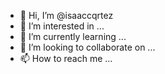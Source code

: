 - 👋 Hi, I’m @isaaccqrtez
- 👀 I’m interested in ...
- 🌱 I’m currently learning ...
- 💞️ I’m looking to collaborate on ...
- 📫 How to reach me ...

<!---
isaaccqrtez/isaaccqrtez is a ✨ special ✨ repository because its `README.md` (this file) appears on your GitHub profile.
You can click the Preview link to take a look at your changes.
--->
